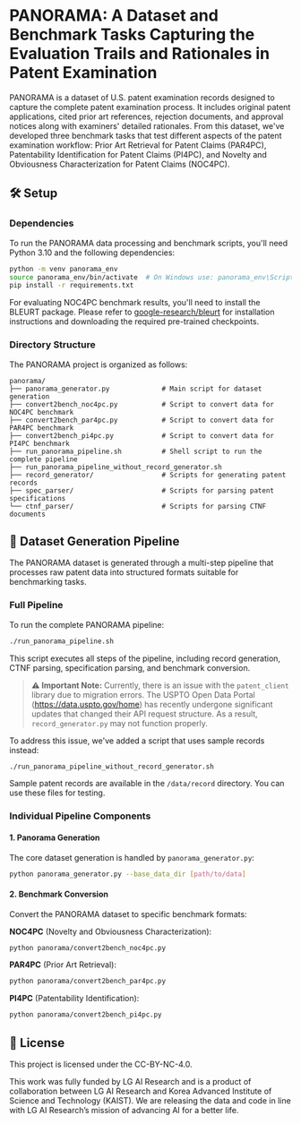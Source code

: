 # PANORAMA: A Dataset and Benchmark Tasks Capturing the Evaluation Trails and Rationales in Patent Examination

PANORAMA is a dataset of U.S. patent examination records designed to capture the complete patent examination process. It includes original patent applications, cited prior art references, rejection documents, and approval notices along with examiners' detailed rationales. From this dataset, we've developed three benchmark tasks that test different aspects of the patent examination workflow: Prior Art Retrieval for Patent Claims (PAR4PC), Patentability Identification for Patent Claims (PI4PC), and Novelty and Obviousness Characterization for Patent Claims (NOC4PC).

## 🛠️ Setup

### Dependencies

To run the PANORAMA data processing and benchmark scripts, you'll need Python 3.10 and the following dependencies:

```bash
python -m venv panorama_env
source panorama_env/bin/activate  # On Windows use: panorama_env\Scripts\activate
pip install -r requirements.txt
```

For evaluating NOC4PC benchmark results, you'll need to install the BLEURT package. Please refer to [google-research/bleurt](https://github.com/google-research/bleurt) for installation instructions and downloading the required pre-trained checkpoints.

### Directory Structure

The PANORAMA project is organized as follows:

```
panorama/
├── panorama_generator.py             # Main script for dataset generation
├── convert2bench_noc4pc.py           # Script to convert data for NOC4PC benchmark
├── convert2bench_par4pc.py           # Script to convert data for PAR4PC benchmark
├── convert2bench_pi4pc.py            # Script to convert data for PI4PC benchmark
├── run_panorama_pipeline.sh          # Shell script to run the complete pipeline
├── run_panorama_pipeline_without_record_generator.sh
├── record_generator/                 # Scripts for generating patent records
├── spec_parser/                      # Scripts for parsing patent specifications
└── ctnf_parser/                      # Scripts for parsing CTNF documents
```

## 🔄 Dataset Generation Pipeline

The PANORAMA dataset is generated through a multi-step pipeline that processes raw patent data into structured formats suitable for benchmarking tasks.

### Full Pipeline

To run the complete PANORAMA pipeline:

```bash
./run_panorama_pipeline.sh
```

This script executes all steps of the pipeline, including record generation, CTNF parsing, specification parsing, and benchmark conversion.

> **⚠️ Important Note:** Currently, there is an issue with the `patent_client` library due to migration errors. The USPTO Open Data Portal (https://data.uspto.gov/home) has recently undergone significant updates that changed their API request structure. As a result, `record_generator.py` may not function properly.

To address this issue, we've added a script that uses sample records instead:

```bash
./run_panorama_pipeline_without_record_generator.sh
```

Sample patent records are available in the `/data/record` directory. You can use these files for testing.


### Individual Pipeline Components

#### 1. Panorama Generation

The core dataset generation is handled by `panorama_generator.py`:

```bash
python panorama_generator.py --base_data_dir [path/to/data]
```

#### 2. Benchmark Conversion

Convert the PANORAMA dataset to specific benchmark formats:

**NOC4PC** (Novelty and Obviousness Characterization):

```bash
python panorama/convert2bench_noc4pc.py
```

**PAR4PC** (Prior Art Retrieval):

```bash
python panorama/convert2bench_par4pc.py
```

**PI4PC** (Patentability Identification):

```bash
python panorama/convert2bench_pi4pc.py
```

## 📜 License

This project is licensed under the CC-BY-NC-4.0.

This work was fully funded by LG AI Research and is a product of collaboration between LG AI Research and Korea Advanced Institute of Science and Technology (KAIST). We are releasing the data and code in line with LG AI Research’s mission of advancing AI for a better life.
